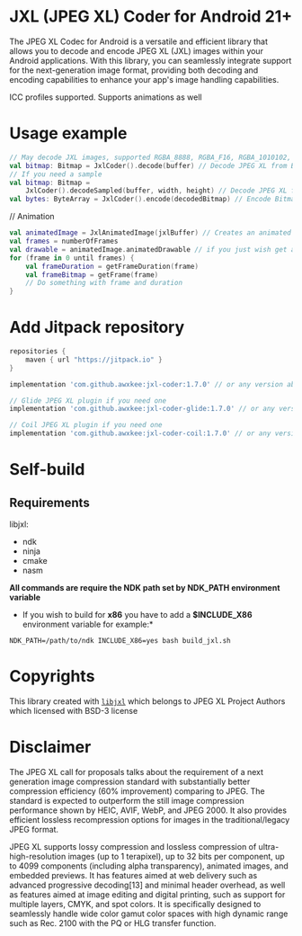# JXL (JPEG XL) Coder for Android 21+

The JPEG XL Codec for Android is a versatile and efficient library that allows you to decode and
encode JPEG XL (JXL) images within your Android applications. With this library, you can seamlessly
integrate support for the next-generation image format, providing both decoding and encoding
capabilities to enhance your app's image handling capabilities.

ICC profiles supported. Supports animations as well

# Usage example

```kotlin
// May decode JXL images, supported RGBA_8888, RGBA_F16, RGBA_1010102, RGB_565, HARDWARE
val bitmap: Bitmap = JxlCoder().decode(buffer) // Decode JPEG XL from ByteArray
// If you need a sample
val bitmap: Bitmap =
    JxlCoder().decodeSampled(buffer, width, height) // Decode JPEG XL from ByteArray with given size
val bytes: ByteArray = JxlCoder().encode(decodedBitmap) // Encode Bitmap to JPEG XL
```

// Animation

```kotlin
val animatedImage = JxlAnimatedImage(jxlBuffer) // Creates an animated image
val frames = numberOfFrames
val drawable = animatedImage.animatedDrawable // if you just wish get an animated drawable
for (frame in 0 until frames) {
    val frameDuration = getFrameDuration(frame)
    val frameBitmap = getFrame(frame)
    // Do something with frame and duration
}
```

# Add Jitpack repository

```groovy
repositories {
    maven { url "https://jitpack.io" }
}
```

```groovy
implementation 'com.github.awxkee:jxl-coder:1.7.0' // or any version above picker from release tags

// Glide JPEG XL plugin if you need one
implementation 'com.github.awxkee:jxl-coder-glide:1.7.0' // or any version above picker from release tags

// Coil JPEG XL plugin if you need one
implementation 'com.github.awxkee:jxl-coder-coil:1.7.0' // or any version above picker from release tags
```

# Self-build

## Requirements

libjxl:

- ndk
- ninja
- cmake
- nasm

**All commands are require the NDK path set by NDK_PATH environment variable**

* If you wish to build for **x86** you have to add a **$INCLUDE_X86** environment variable for
  example:*

```shell
NDK_PATH=/path/to/ndk INCLUDE_X86=yes bash build_jxl.sh
```

# Copyrights

This library created with [`libjxl`](https://github.com/libjxl/libjxl/tree/main) which belongs to
JPEG XL Project
Authors which licensed with BSD-3 license

# Disclaimer

The JPEG XL call for proposals talks about the requirement of a next generation image compression
standard with substantially better compression efficiency (60% improvement) comparing to JPEG. The
standard is expected to outperform the still image compression performance shown by HEIC, AVIF,
WebP, and JPEG 2000. It also provides efficient lossless recompression options for images in the
traditional/legacy JPEG format.

JPEG XL supports lossy compression and lossless compression of ultra-high-resolution images (up to 1
terapixel), up to 32 bits per component, up to 4099 components (including alpha transparency),
animated images, and embedded previews. It has features aimed at web delivery such as advanced
progressive decoding[13] and minimal header overhead, as well as features aimed at image editing and
digital printing, such as support for multiple layers, CMYK, and spot colors. It is specifically
designed to seamlessly handle wide color gamut color spaces with high dynamic range such as Rec.
2100 with the PQ or HLG transfer function. 
